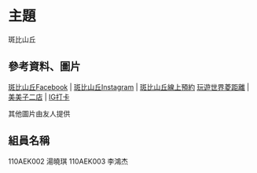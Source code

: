 # 主題
斑比山丘

## 參考資料、圖片
[斑比山丘Facebook](https://www.facebook.com/bambiland.yilan/) | 
[斑比山丘Instagram](https://www.instagram.com/bambiland.yilan/) | 
[斑比山丘線上預約](https://booking.menushop.tw/bambiland?fbclid=IwAR0XMCT_1Su9Sxgj12V53lA36Mqtmb2vqj47GBqscV-k1O9npzSNK833hpI)
[玩遊世界菱距離](https://www.mitsubishi-motors.com.tw/BrandEvent/route.php?id=34) | 
[美美子二店](https://travelwithlinlin.com/post-361669878/) | 
[IG打卡](https://instagram.com/p/CgHtoMAPYed)

其他圖片由友人提供

## 組員名稱
110AEK002 湯曉琪
110AEK003 李鴻杰